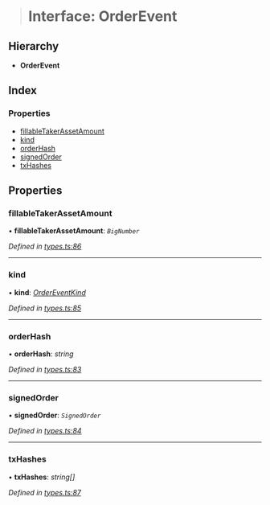 > # Interface: OrderEvent

## Hierarchy

* **OrderEvent**

## Index

### Properties

* [fillableTakerAssetAmount](_types_.orderevent.md#fillabletakerassetamount)
* [kind](_types_.orderevent.md#kind)
* [orderHash](_types_.orderevent.md#orderhash)
* [signedOrder](_types_.orderevent.md#signedorder)
* [txHashes](_types_.orderevent.md#txhashes)

## Properties

###  fillableTakerAssetAmount

• **fillableTakerAssetAmount**: *`BigNumber`*

*Defined in [types.ts:86](https://github.com/0xProject/0x-mesh/blob/9ff2bf1/rpc/clients/typescript/src/types.ts#L86)*

___

###  kind

• **kind**: *[OrderEventKind](../enums/_types_.ordereventkind.md)*

*Defined in [types.ts:85](https://github.com/0xProject/0x-mesh/blob/9ff2bf1/rpc/clients/typescript/src/types.ts#L85)*

___

###  orderHash

• **orderHash**: *string*

*Defined in [types.ts:83](https://github.com/0xProject/0x-mesh/blob/9ff2bf1/rpc/clients/typescript/src/types.ts#L83)*

___

###  signedOrder

• **signedOrder**: *`SignedOrder`*

*Defined in [types.ts:84](https://github.com/0xProject/0x-mesh/blob/9ff2bf1/rpc/clients/typescript/src/types.ts#L84)*

___

###  txHashes

• **txHashes**: *string[]*

*Defined in [types.ts:87](https://github.com/0xProject/0x-mesh/blob/9ff2bf1/rpc/clients/typescript/src/types.ts#L87)*